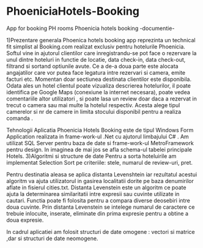 # PhoeniciaHotels-Booking
App for booking PH rooms Phoenicia hotels booking -documentie-

1)Prezentare generala Phoenica hotels booking app reprezinta un technical fit simplist al Booking.com realizat exclusiv pentru hotelurile Phoenicia. Softul vine in ajutorul clientilor care inregistrandu-se pot face o rezervare la unul dintre hoteluri in functie de locatie, data check-in, data check-out, filtrand si sortand optiunile avute. Ce a de-a doua parte este alocata angajatilor care vor putea face legatura intre rezervari si camera, emite facturi etc. Momentan doar sectiunea destinata clientilor este disponibila. Odata ales un hotel clientul poate vizualiza descrierea hotelurilor, il poate identifica pe Google Maps (conexiune la internet necesara), poate vedea comentariile altor utilizatori , si poate lasa un review doar daca a rezervat in trecut o camera sau mai multe la hotelul respectiv. Acesta alege tipul camerelor si nr de camere in limita stocului disponibil pentru a realiza comanda .

Tehnologii Aplicatia Phoenicia Hotels Booking este de tipul Windows Form Application realizata in frame-work-ul .Net cu ajutorul limbajului C# . Am utilizat SQL Server pentru baza de date si frame-work-ul MetroFramework pentru design. In imaginea de mai jos se afla schema-ul tabelei principale Hotels.
3)Algoritmi si structure de date Pentru a sorta hoteluirile am implementat Selection Sort pe criteriile: stele, numarul de review-uri, pret.

Pentru destinatia aleasa se aplica distanta Levenshtein iar rezultatul acestui algoritm va ajuta utilizatorul in gasirea localitatii dorite pe baza denumirilor aflate in fisierul cities.txt. Distanta Levenstein este un algoritm ce poate ajuta la determinarea similaritatii intre expresii sau cuvinte utilizate in cautari. Functia poate fi folosita pentru a compara diverse deosebiri intre doua cuvinte. Prin distanta Levenstein se intelege numarul de caractere ce trebuie inlocuite, inserate, eliminate din prima expresie pentru a obtine a doua expresie.

In cadrul aplicatiei am folosit structuri de date omogene : vectori si matrice ,dar si structuri de date neomogene.
